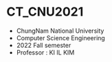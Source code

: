 # CT_CNU2021
- ChungNam National University
- Computer Science Engineering
- 2022 Fall semester
- Professor : KI IL KIM
